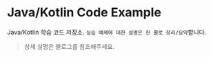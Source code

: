 # Java/Kotlin Code Example

Java/Kotlin 학습 코드 저장소. `실습 예제에 대한 설명은 한 줄로 정리/요약`합니다.

> 상세 설명은 블로그를 참조해주세요.
